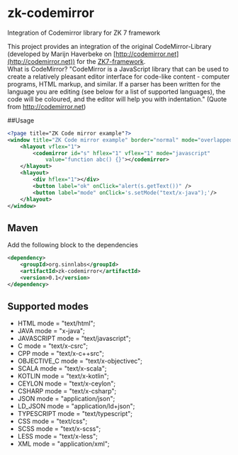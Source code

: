 # zk-codemirror
Integration of Codemirror library for ZK 7 framework

This project provides an integration of the original CodeMirror-Library (developed by Marijn Haverbeke on [http://codemirror.net](http://codemirror.net)) for the [ZK7-framework](http://zkoss.org).</br>
What is CodeMirror? "CodeMirror is a JavaScript library that can be used to create a relatively pleasant editor interface for code-like content - computer programs, HTML markup, and similar. If a parser has been written for the language you are editing (see below for a list of supported languages), the code will be coloured, and the editor will help you with indentation." (Quote from http://codemirror.net)

##Usage

```xml
<?page title="ZK Code mirror example"?>
<window title="ZK Code mirror example" border="normal" mode="overlapped" sizable="true">
	<hlayout vflex="1">
		<codemirror id="s" hflex="1" vflex="1" mode="javascript" 
			value="function abc() {}"></codemirror>
	</hlayout>
	<hlayout>
		<div hflex="1"></div>
		<button label="ok" onClick="alert(s.getText())" />
		<button label="mode" onClick='s.setMode("text/x-java");'/>
	</hlayout>
</window>
```

## Maven

Add the following block to the dependencies

```xml
<dependency>
	<groupId>org.sinnlabs</groupId>
	<artifactId>zk-codemirror</artifactId>
	<version>0.1</version>
</dependency>
```

## Supported modes

*  HTML mode = "text/html";
*  JAVA mode = "x-java";
*  JAVASCRIPT mode = "text/javascript";
*  C mode = "text/x-csrc";
*  CPP mode = "text/x-c++src";
*  OBJECTIVE_C mode = "text/x-objectivec";
*  SCALA mode = "text/x-scala";
*  KOTLIN mode = "text/x-kotlin";
*  CEYLON mode = "text/x-ceylon";
*  CSHARP mode = "text/x-csharp";
*  JSON mode = "application/json";
*  LD_JSON mode = "application/ld+json";
*  TYPESCRIPT mode = "text/typescript";
*  CSS mode = "text/css";
*  SCSS mode = "text/x-scss";
*  LESS mode = "text/x-less";
*  XML mode = "application/xml";